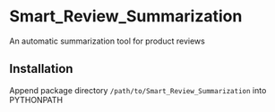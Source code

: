 # Smart_Review_Summarization
An automatic summarization tool for product reviews

## Installation
Append package directory `/path/to/Smart_Review_Summarization` into PYTHONPATH
